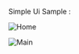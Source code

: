 Simple Ui Sample :

![Home](https://github.com/armanmk22-p/ui-sample/assets/118584557/7196f9ec-0c67-4c79-b26d-2e647f8f8cd3)



![Main](https://github.com/armanmk22-p/ui-sample/assets/118584557/9b7f9929-ddbe-4b68-bddb-c2dee338cc97)
